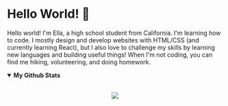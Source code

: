 # Hello World! :wave:

Hello world! I'm Ella, a high school student from California. I'm learning how to code. I mostly design and develop websites with HTML/CSS (and currently learning React), but I also love to challenge my skills by learning new languages and building useful things! When I'm not coding, you can find me hiking, volunteering, and doing homework. 

<details open>
 <summary> <b>My Github Stats</b> </summary>
<br>
<p align = "center">
 <img align="center" src="https://github-readme-stats.vercel.app/api?username=eilla1&count_private=true" />

</p>

</details>

